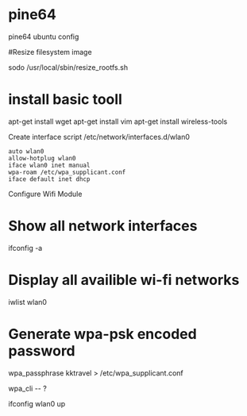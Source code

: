 # pine64
pine64 ubuntu config

#Resize filesystem image

sodo /usr/local/sbin/resize_rootfs.sh


# install basic toolI

apt-get install wget
apt-get install vim
apt-get install wireless-tools


Create interface script
/etc/network/interfaces.d/wlan0
~~~~
auto wlan0
allow-hotplug wlan0
iface wlan0 inet manual
wpa-roam /etc/wpa_supplicant.conf
iface default inet dhcp
~~~~

Configure Wifi Module

# Show all network interfaces
ifconfig -a

# Display all availible wi-fi networks
iwlist wlan0

# Generate wpa-psk encoded password 
wpa_passphrase kktravel <plain text password> > /etc/wpa_supplicant.conf

wpa_cli -- ?

ifconfig  wlan0 up
